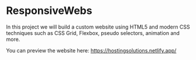 # ResponsiveWebs
In this project we will build a custom website using HTML5 and modern CSS techniques such as CSS Grid, Flexbox, pseudo selectors, animation and more.

You can preview the website here: https://hostingsolutions.netlify.app/
